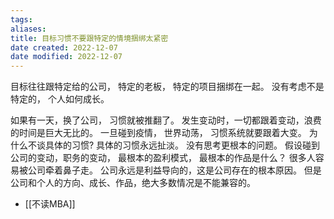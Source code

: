 ```yaml
---
tags: 
aliases: 
title: 目标习惯不要跟特定的情境捆绑太紧密
date created: 2022-12-07
date modified: 2022-12-07
---
```

目标往往跟特定给的公司， 特定的老板， 特定的项目捆绑在一起。 没有考虑不是特定的， 个人如何成长。

如果有一天，换了公司， 习惯就被推翻了。
发生变动时，一切都跟着变动，浪费的时间是巨大无比的。
一旦碰到疫情， 世界动荡， 习惯系统就要跟着大变。
为什么不谈具体的习惯? 具体的习惯永远扯淡。 
没有思考更根本的问题。 
假设碰到公司的变动，职务的变动， 最根本的盈利模式， 最根本的作品是什么？
很多人容易被公司牵着鼻子走。 公司永远是利益导向的，这是公司存在的根本原因。 但是公司和个人的方向、成长、作品，绝大多数情况是不能兼容的。

- [[不读MBA]]